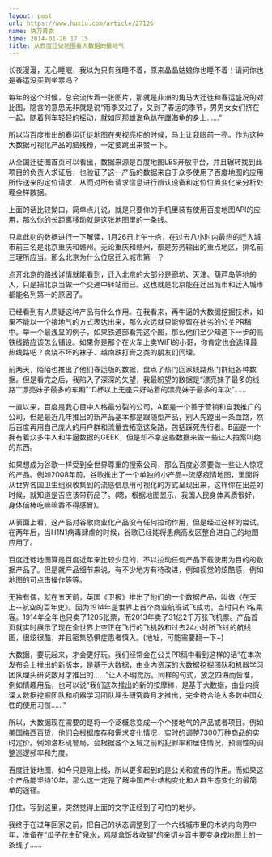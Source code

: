 ```yaml
---
layout: post
url: https://www.huxiu.com/article/27126
name: 快刀青衣
time: 2014-01-26 17:15
title: 从百度迁徙地图看大数据的接地气
---
```

长夜漫漫，无心睡眠，我以为只有我睡不着，原来晶晶姑娘你也睡不着！请问你也是春运没买到坐票吗？

每年的这个时候，总会流传着一张图片，那就是非洲的角马大迁徙和春运盛况的对比图，隐含的意思无非就是说“雨季又过了，又到了春运的季节，男男女女们挤在一起，随着列车轻轻的摇动，就如同那雄海龟趴在雌海龟的身上……”

所以当百度推出的春运迁徙地图在央视亮相的时候，马上让我眼前一亮。作为这种大数据可视化产品的脑残粉，一定要跳出来赞一下。

从全国迁徙图首页可以看出，数据来源是百度地图LBS开放平台，并且辗转找到此项目的负责人求证后，也验证了这一产品的数据来自于众多使用了百度地图的应用所传送来的定位请求，从而对所有请求信息进行辨认设备和定位位置变化来分析处理全样数据。

上面的话比较拗口，简单点儿说，就是只要你的手机里装有使用百度地图API的应用，那么你的长距离移动就是这张地图里的一条线。

只拿此刻的数据进行一下解读，1月26日上午十点，在过去八小时内最热的迁入城市前三名是北京重庆和赣州。无论重庆和赣州，都是劳务输出的重点地区，排名前三理所应当。那么北京为什么位居迁入城市第一？

点开北京的路线详情就能看到，迁入北京的大部分是廊坊、天津、葫芦岛等地的人，只是把北京当做一个交通中转站而已。这也就是北京能在迁出城市和迁入城市都能名列第一的原因了。

已经看到有人质疑这种产品有什么作用。在我看来，再牛逼的大数据挖掘技术，如果不能以一个接地气的方式表达出来，那么永远就只能停留在拙劣的公关PR稿中。举一个最浅显的例子，如果铁道部看完这个图，那么他们至少知道下一步的高铁线路应该怎么铺设。如果你是那个在火车上卖WIFI的小哥，你肯定也会选择最热线路吧？卖烧不坏的袜子、越南跌打膏之类的朋友们同理。

前两天，陌陌也推出了他们春运版的数据，盘点了热门回家线路热门群组各种数据。但是看完之后，我陷入了深深的失望，我最盼望的数据是“漂亮妹子最多的线路”“漂亮妹子最多的车厢”“D杯以上无座只好站着的漂亮妹子最多的车次”……

一直以来，百度是我心目中人格最分裂的公司，A面是一个善于营销和自我推广的公司，但是最近几年推出的新产品基本都是跟随型产品，别人先蹚出一条血路，然后百度再用自己庞大的用户群和流量去拓宽这条路，包括踩死先行者。B面是一个拥有着众多牛人和牛逼数据的GEEK，但是却不拿这些数据来做一些让人拍案叫绝的东西。

如果想成为谷歌一样受到全世界尊重的搜索公司，那么百度必须要做一些让人惊叹的产品。例如2008年前，谷歌推出了一个单独的小产品--流感疫情地图，里面将从世界各国卫生组织收集到的流感信息用可视化的方式呈现出来，这样你在出差的时候，就知道是否应该带药品了。(嗯，根据地图显示，我国人民身体素质很好，身体倍棒吃嘛嘛香不得感冒)。

从表面上看，这产品对谷歌商业化产品没有任何拉动作用，但是经过这样的尝试，在两年后，当H1N1病毒肆虐的时候，谷歌已经能将患病高发区整合进自己的地图应用了。

百度迁徙地图算是百度近年来比较少见的，不以拉动任何产品下载使用为目的的数据产品了。但是就产品细节来说，有不少地方有待改进，例如视觉的炫酷感，例如地图的可点击操作等等。

无独有偶，就在五天前，英国《卫报》推出了他们的一个数据产品，叫做《在天上--航空的百年史》。因为1914年是世界上首个商业航班试飞成功，当时只有1名乘客。1914年全年也只卖了1205张票，而2013年卖了31亿2千万张飞机票。产品首页就实时展示了现在全世界上空正在飞行的飞机数和过去24小时所飞过的航线图，很炫很酷，并且密集恐惧症患者慎入。(地址，可能需要翻一下~)

大数据，要玩起来，才会更好玩。我们经常会在公关PR稿中看到这样的话“在本次发布会上推出的新版本，是基于大数据，由业内资深的大数据挖掘团队和机器学习团队埋头研究数月才推出的……”让人不明觉厉。同样的句式，放之四海而皆准，例如情趣用品，也可以说“我们这次推出的新的按摩棒，是基于大数据，由业内资深大数据挖掘团队和机器学习团队埋头研究数月才推出，完全符合绝大多数中国女性的使用习惯……”

所以，大数据现在需要的是将一个泛概念变成一个个接地气的产品或者项目。例如美国梅西百货，他们会根据库存和需求变化情况，实时的调整7300万种商品的实时定价。例如洛杉矶警局，会根据各个区域之前的犯罪率和居住情况，预测性的调整巡逻频率和力度。

百度迁徙地图，如今只是刚上线，所以更多起到的是公关和宣传的作用。而如果这个产品能坚持10年，那么这一定是了解中国产业结构变化和人群生态变化的最简单的途径。

打住，写到这里，突然觉得上面的文字正经到了可怕的地步。

我终于在过年回家之前，把自己的状态调整到了一个六线城市里的木讷内向男中年，准备在“瓜子花生矿泉水，鸡腿盒饭收收腿”的亲切乡音中要变身成地图上的一条线了……

